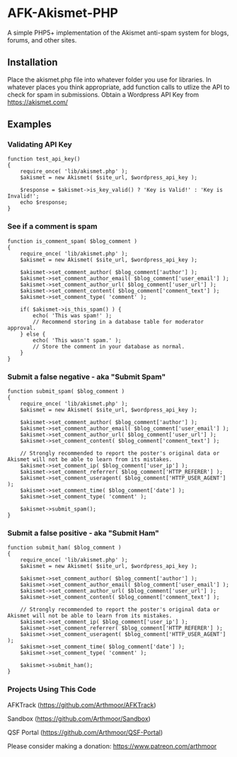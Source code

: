 # AFK-Akismet-PHP
A simple PHP5+ implementation of the Akismet anti-spam system for blogs, forums, and other sites.

## Installation
Place the akismet.php file into whatever folder you use for libraries.
In whatever places you think appropriate, add function calls to utlize the API to check for spam in submissions.
Obtain a Wordpress API Key from https://akismet.com/

## Examples

### Validating API Key
	function test_api_key()
	{
		require_once( 'lib/akismet.php' );
		$akismet = new Akismet( $site_url, $wordpress_api_key );

		$response = $akismet->is_key_valid() ? 'Key is Valid!' : 'Key is Invalid!';
		echo $response;
	}

### See if a comment is spam
	function is_comment_spam( $blog_comment )
	{
		require_once( 'lib/akismet.php' );
		$akismet = new Akismet( $site_url, $wordpress_api_key );

		$akismet->set_comment_author( $blog_comment['author'] );
		$akismet->set_comment_author_email( $blog_comment['user_email'] );
		$akismet->set_comment_author_url( $blog_comment['user_url'] );
		$akismet->set_comment_content( $blog_comment['comment_text'] );
		$akismet->set_comment_type( 'comment' );

		if( $akismet->is_this_spam() ) {
			echo( 'This was spam!' );
			// Recommend storing in a database table for moderator approval.
		} else {
			echo( 'This wasn't spam.' );
			// Store the comment in your database as normal.
		}
	}

### Submit a false negative - aka "Submit Spam"
	function submit_spam( $blog_comment )
	{
		require_once( 'lib/akismet.php' );
		$akismet = new Akismet( $site_url, $wordpress_api_key );

		$akismet->set_comment_author( $blog_comment['author'] );
		$akismet->set_comment_author_email( $blog_comment['user_email'] );
		$akismet->set_comment_author_url( $blog_comment['user_url'] );
		$akismet->set_comment_content( $blog_comment['comment_text'] );

		// Strongly recommended to report the poster's original data or Akismet will not be able to learn from its mistakes.
		$akismet->set_comment_ip( $blog_comment['user_ip'] );
		$akismet->set_comment_referrer( $blog_comment['HTTP_REFERER'] );
		$akismet->set_comment_useragent( $blog_comment['HTTP_USER_AGENT'] );
		$akismet->set_comment_time( $blog_comment['date'] );
		$akismet->set_comment_type( 'comment' );

		$akismet->submit_spam();
	}

### Submit a false positive - aka "Submit Ham"
	function submit_ham( $blog_comment )
	{
		require_once( 'lib/akismet.php' );
		$akismet = new Akismet( $site_url, $wordpress_api_key );

		$akismet->set_comment_author( $blog_comment['author'] );
		$akismet->set_comment_author_email( $blog_comment['user_email'] );
		$akismet->set_comment_author_url( $blog_comment['user_url'] );
		$akismet->set_comment_content( $blog_comment['comment_text'] );

		// Strongly recommended to report the poster's original data or Akismet will not be able to learn from its mistakes.
		$akismet->set_comment_ip( $blog_comment['user_ip'] );
		$akismet->set_comment_referrer( $blog_comment['HTTP_REFERER'] );
		$akismet->set_comment_useragent( $blog_comment['HTTP_USER_AGENT'] );
		$akismet->set_comment_time( $blog_comment['date'] );
		$akismet->set_comment_type( 'comment' );

		$akismet->submit_ham();
	}

### Projects Using This Code

AFKTrack (https://github.com/Arthmoor/AFKTrack)

Sandbox (https://github.com/Arthmoor/Sandbox)

QSF Portal (https://github.com/Arthmoor/QSF-Portal)

Please consider making a donation: https://www.patreon.com/arthmoor
